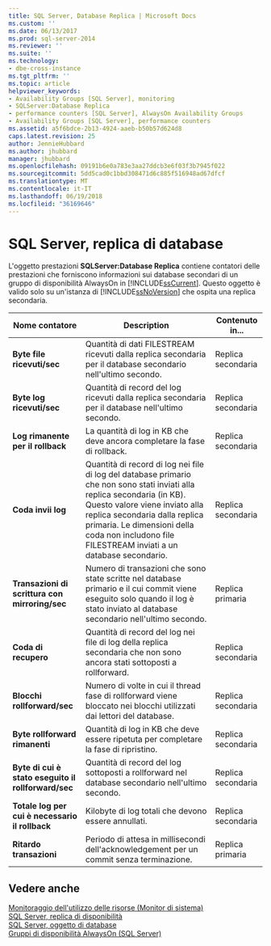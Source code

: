 ```yaml
---
title: SQL Server, Database Replica | Microsoft Docs
ms.custom: ''
ms.date: 06/13/2017
ms.prod: sql-server-2014
ms.reviewer: ''
ms.suite: ''
ms.technology:
- dbe-cross-instance
ms.tgt_pltfrm: ''
ms.topic: article
helpviewer_keywords:
- Availability Groups [SQL Server], monitoring
- SQLServer:Database Replica
- performance counters [SQL Server], AlwaysOn Availability Groups
- Availability Groups [SQL Server], performance counters
ms.assetid: a5f6bdce-2b13-4924-aaeb-b50b57d624d8
caps.latest.revision: 25
author: JennieHubbard
ms.author: jhubbard
manager: jhubbard
ms.openlocfilehash: 09191b6e0a783e3aa27ddcb3e6f03f3b7945f022
ms.sourcegitcommit: 5dd5cad0c1bbd308471d6c885f516948ad67dfcf
ms.translationtype: MT
ms.contentlocale: it-IT
ms.lasthandoff: 06/19/2018
ms.locfileid: "36169646"
---
```

# <a name="sql-server-database-replica"></a>SQL Server, replica di database
  L'oggetto prestazioni **SQLServer:Database Replica** contiene contatori delle prestazioni che forniscono informazioni sui database secondari di un gruppo di disponibilità AlwaysOn in [!INCLUDE[ssCurrent](../../includes/sscurrent-md.md)]. Questo oggetto è valido solo su un'istanza di [!INCLUDE[ssNoVersion](../../includes/ssnoversion-md.md)] che ospita una replica secondaria.  
  
|Nome contatore|Description|Contenuto in...|  
|------------------|-----------------|--------------|  
|**Byte file ricevuti/sec**|Quantità di dati FILESTREAM ricevuti dalla replica secondaria per il database secondario nell'ultimo secondo.|Replica secondaria|  
|**Byte log ricevuti/sec**|Quantità di record del log ricevuti dalla replica secondaria per il database nell'ultimo secondo.|Replica secondaria|  
|**Log rimanente per il rollback**|La quantità di log in KB che deve ancora completare la fase di rollback.|Replica secondaria|  
|**Coda invii log**|Quantità di record di log nei file di log del database primario che non sono stati inviati alla replica secondaria (in KB). Questo valore viene inviato alla replica secondaria dalla replica primaria. Le dimensioni della coda non includono file FILESTREAM inviati a un database secondario.|Replica secondaria|  
|**Transazioni di scrittura con mirroring/sec**|Numero di transazioni che sono state scritte nel database primario e il cui commit viene eseguito solo quando il log è stato inviato al database secondario nell'ultimo secondo.|Replica primaria|  
|**Coda di recupero**|Quantità di record del log nei file di log della replica secondaria che non sono ancora stati sottoposti a rollforward.|Replica secondaria|  
|**Blocchi rollforward/sec**|Numero di volte in cui il thread fase di rollforward viene bloccato nei blocchi utilizzati dai lettori del database.|Replica secondaria|  
|**Byte rollforward rimanenti**|Quantità di log in KB che deve essere ripetuta per completare la fase di ripristino.|Replica secondaria|  
|**Byte di cui è stato eseguito il rollforward/sec**|Quantità di record del log sottoposti a rollforward nel database secondario nell'ultimo secondo.|Replica secondaria|  
|**Totale log per cui è necessario il rollback**|Kilobyte di log totali che devono essere annullati.|Replica secondaria|  
|**Ritardo transazioni**|Periodo di attesa in millisecondi dell'acknowledgement per un commit senza terminazione.|Replica primaria|  
  
## <a name="see-also"></a>Vedere anche  
 [Monitoraggio dell'utilizzo delle risorse &#40;Monitor di sistema&#41;](monitor-resource-usage-system-monitor.md)   
 [SQL Server, replica di disponibilità](sql-server-availability-replica.md)   
 [SQL Server, oggetto di database](sql-server-databases-object.md)   
 [Gruppi di disponibilità AlwaysOn (SQL Server)](../../database-engine/availability-groups/windows/always-on-availability-groups-sql-server.md)  
  
  